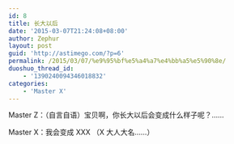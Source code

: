 ```yaml
---
id: 8
title: 长大以后
date: '2015-03-07T21:24:08+08:00'
author: Zephur
layout: post
guid: 'http://astimego.com/?p=6'
permalink: /2015/03/07/%e9%95%bf%e5%a4%a7%e4%bb%a5%e5%90%8e/
duoshuo_thread_id:
    - '1390240094346018832'
categories:
    - 'Master X'
---
```


Master Z：（自言自语）宝贝啊，你长大以后会变成什么样子呢？……

Master X：我会变成 XXX （X 大人大名……）